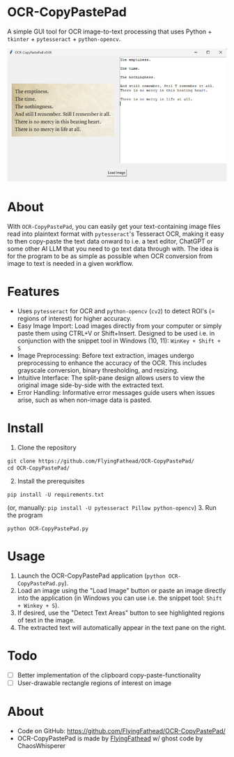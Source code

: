 # OCR-CopyPastePad

A simple GUI tool for OCR image-to-text processing that uses Python + `tkinter` + `pytesseract` + `python-opencv`.

![OCR-CopyPastePad screenshot](https://github.com/FlyingFathead/OCR-CopyPastePad/blob/main/OCR-CopyPastePad.jpg)

# About
With `OCR-CopyPastePad`, you can easily get your text-containing image files read into plaintext format with `pytesseract`'s Tesseract OCR, making it easy to then copy-paste the text data onward to i.e. a text editor, ChatGPT or some other AI LLM that you need to go text data through with. The idea is for the program to be as simple as possible when OCR conversion from image to text is needed in a given workflow.

# Features

- Uses `pytesseract` for OCR and `python-opencv` (`cv2`) to detect ROI's (= regions of interest) for higher accuracy.
- Easy Image Import: Load images directly from your computer or simply paste them using CTRL+V or Shift+Insert. Designed to be used i.e. in conjunction with the snippet tool in Windows (10, 11): `WinKey + Shift + S`
- Image Preprocessing: Before text extraction, images undergo preprocessing to enhance the accuracy of the OCR. This includes grayscale conversion, binary thresholding, and resizing.
- Intuitive Interface: The split-pane design allows users to view the original image side-by-side with the extracted text.
- Error Handling: Informative error messages guide users when issues arise, such as when non-image data is pasted.

# Install
1. Clone the repository
```
git clone https://github.com/FlyingFathead/OCR-CopyPastePad/
cd OCR-CopyPastePad/
```
2. Install the prerequisites
```
pip install -U requirements.txt
```
(or, manually: `pip install -U pytesseract Pillow python-opencv`)
3. Run the program
```
python OCR-CopyPastePad.py
```

# Usage
1. Launch the OCR-CopyPastePad application (`python OCR-CopyPastePad.py`).
2. Load an image using the "Load Image" button or paste an image directly into the application
(in Windows you can use i.e. the snippet tool: `Shift + Winkey + S`).
4. If desired, use the "Detect Text Areas" button to see highlighted regions of text in the image.
5. The extracted text will automatically appear in the text pane on the right.

# Todo
- [ ] Better implementation of the clipboard copy-paste-functionality
- [ ] User-drawable rectangle regions of interest on image

# About
- Code on GitHub: https://github.com/FlyingFathead/OCR-CopyPastePad/
- OCR-CopyPastePad is made by [FlyingFathead](https://github.com/FlyingFathead/) w/ ghost code by ChaosWhisperer
